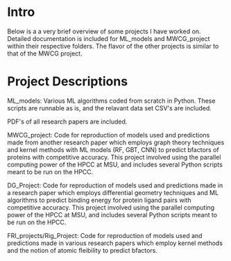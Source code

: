 # Intro
Below is a a very brief overview of some projects I have worked on. Detailed documentation is included for ML_models and MWCG_project within their respective folders. The flavor of the other projects is similar to that of the MWCG project.

# Project Descriptions
ML_models: Various ML algorithms coded from scratch in Python. These scripts are runnable as is, and the relavant data set CSV's are included.

PDF's of all research papers are included.

MWCG_project: Code for reproduction of models used and predictions made from another research paper which employs graph theory techniques and kernel methods with ML models (RF, GBT, CNN) to predict bfactors of proteins with competitive accuracy. This project involved using the parallel computing power of the HPCC at MSU, and includes several Python scripts meant to be run on the HPCC.

DG_Project: Code for reproduction of models used and predictions made in a research paper which employs differential geometry techniques and ML algorithms to predict binding energy for protein ligand pairs with competitive accuracy. This project involved using the parallel computing power of the HPCC at MSU, and includes several Python scripts meant to be run on the HPCC.

FRI_projects/Rig_Project: Code for reproduction of models used and predictions made in various research papers which employ kernel methods and the notion of atomic fleibility to predict bfactors.
